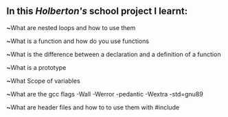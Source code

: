 <p><h2>In this<em> Holberton's</em> school project I learnt:</h2></p>

<p><strong>~</strong>What are nested loops and how to use them</p>
<p><strong>~</strong>What is a function and how do you use functions</p>
<p><strong>~</strong>What is the difference between a declaration and a definition of a function</p>
<p><strong>~</strong>What is a prototype</p>
<p><strong>~</strong>What Scope of variables</p>
<p><strong>~</strong>What are the gcc flags -Wall -Werror -pedantic -Wextra -std=gnu89</p>
<p><strong>~</strong>What are header files and how to to use them with #include</p>
